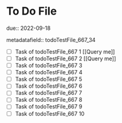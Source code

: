 # To Do File

due:: 2022-09-18

metadatafield:: todoTestFile_667_34

- [ ] Task of todoTestFile_667 1 [[Query me]]
- [ ] Task of todoTestFile_667 2 [[Query me]]
- [ ] Task of todoTestFile_667 3
- [ ] Task of todoTestFile_667 4
- [ ] Task of todoTestFile_667 5
- [ ] Task of todoTestFile_667 6
- [ ] Task of todoTestFile_667 7
- [ ] Task of todoTestFile_667 8
- [ ] Task of todoTestFile_667 9
- [ ] Task of todoTestFile_667 10
